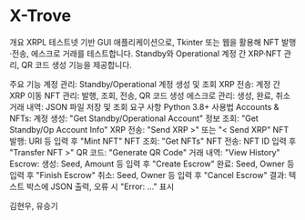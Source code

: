 # X-Trove

개요
XRPL 테스트넷 기반 GUI 애플리케이션으로, Tkinter 또는 웹을 활용해 NFT 발행·전송, 에스크로 거래를 테스트합니다. Standby와 Operational 계정 간 XRP·NFT 관리, QR 코드 생성 기능을 제공합니다.

주요 기능
계정 관리: Standby/Operational 계정 생성 및 조회
XRP 전송: 계정 간 XRP 이동
NFT 관리: 발행, 조회, 전송, QR 코드 생성
에스크로 관리: 생성, 완료, 취소
거래 내역: JSON 파일 저장 및 조회
요구 사항
Python 3.8+
사용법
Accounts & NFTs:
계정 생성: "Get Standby/Operational Account"
정보 조회: "Get Standby/Op Account Info"
XRP 전송: "Send XRP >" 또는 "< Send XRP"
NFT 발행: URI 등 입력 후 "Mint NFT"
NFT 조회: "Get NFTs"
NFT 전송: NFT ID 입력 후 "Transfer NFT >"
QR 코드: "Generate QR Code"
거래 내역: "View History"
Escrow:
생성: Seed, Amount 등 입력 후 "Create Escrow"
완료: Seed, Owner 등 입력 후 "Finish Escrow"
취소: Seed, Owner 등 입력 후 "Cancel Escrow"
결과: 텍스트 박스에 JSON 출력, 오류 시 "Error: ..." 표시

김현우, 유승기
